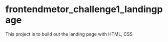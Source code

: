 # frontendmetor_challenge1_landingpage
This project is to build out the landing page with HTML, CSS
